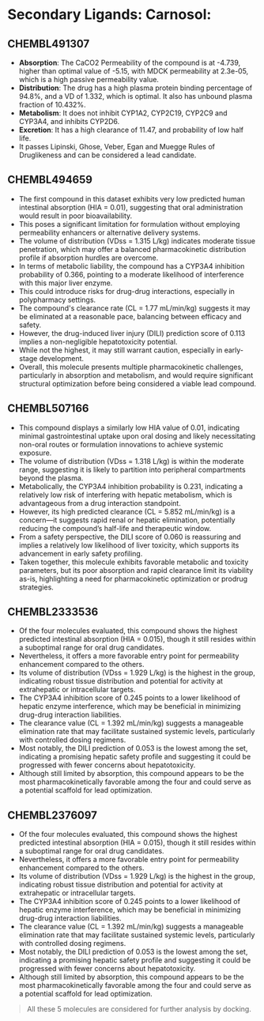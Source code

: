 # Secondary Ligands: Carnosol:

## CHEMBL491307
* **Absorption**: The CaCO2 Permeability of the compound is at -4.739, higher than optimal value of -5.15, with MDCK permeability at 2.3e-05, which is a high passive permeability value. 
* **Distribution**: The drug has a high plasma protein binding percentage of 94.8%, and a VD of 1.332, which is optimal. It also has unbound plasma fraction of 10.432%. 
* **Metabolism**: It does not inhibit CYP1A2, CYP2C19, CYP2C9 and CYP3A4, and inhibits CYP2D6. 
* **Excretion**: It has a high clearance of 11.47, and probability of low half life. 
* It passes Lipinski, Ghose, Veber, Egan and Muegge Rules of Druglikeness and can be considered a lead candidate. 

## CHEMBL494659
* The first compound in this dataset exhibits very low predicted human intestinal absorption (HIA = 0.01), suggesting that oral administration would result in poor bioavailability. 
* This poses a significant limitation for formulation without employing permeability enhancers or alternative delivery systems. 
* The volume of distribution (VDss = 1.315 L/kg) indicates moderate tissue penetration, which may offer a balanced pharmacokinetic distribution profile if absorption hurdles are overcome. 
* In terms of metabolic liability, the compound has a CYP3A4 inhibition probability of 0.366, pointing to a moderate likelihood of interference with this major liver enzyme. 
* This could introduce risks for drug-drug interactions, especially in polypharmacy settings. 
* The compound's clearance rate (CL = 1.77 mL/min/kg) suggests it may be eliminated at a reasonable pace, balancing between efficacy and safety. 
* However, the drug-induced liver injury (DILI) prediction score of 0.113 implies a non-negligible hepatotoxicity potential. 
* While not the highest, it may still warrant caution, especially in early-stage development.
* Overall, this molecule presents multiple pharmacokinetic challenges, particularly in absorption and metabolism, and would require significant structural optimization before being considered a viable lead compound.

## CHEMBL507166
* This compound displays a similarly low HIA value of 0.01, indicating minimal gastrointestinal uptake upon oral dosing and likely necessitating non-oral routes or formulation innovations to achieve systemic exposure. 
* The volume of distribution (VDss = 1.318 L/kg) is within the moderate range, suggesting it is likely to partition into peripheral compartments beyond the plasma. 
* Metabolically, the CYP3A4 inhibition probability is 0.231, indicating a relatively low risk of interfering with hepatic metabolism, which is advantageous from a drug interaction standpoint. 
* However, its high predicted clearance (CL = 5.852 mL/min/kg) is a concern—it suggests rapid renal or hepatic elimination, potentially reducing the compound’s half-life and therapeutic window. 
* From a safety perspective, the DILI score of 0.060 is reassuring and implies a relatively low likelihood of liver toxicity, which supports its advancement in early safety profiling. 
* Taken together, this molecule exhibits favorable metabolic and toxicity parameters, but its poor absorption and rapid clearance limit its viability as-is, highlighting a need for pharmacokinetic optimization or prodrug strategies.

## CHEMBL2333536
* Of the four molecules evaluated, this compound shows the highest predicted intestinal absorption (HIA = 0.015), though it still resides within a suboptimal range for oral drug candidates. 
* Nevertheless, it offers a more favorable entry point for permeability enhancement compared to the others. 
* Its volume of distribution (VDss = 1.929 L/kg) is the highest in the group, indicating robust tissue distribution and potential for activity at extrahepatic or intracellular targets. 
* The CYP3A4 inhibition score of 0.245 points to a lower likelihood of hepatic enzyme interference, which may be beneficial in minimizing drug-drug interaction liabilities. 
* The clearance value (CL = 1.392 mL/min/kg) suggests a manageable elimination rate that may facilitate sustained systemic levels, particularly with controlled dosing regimens. 
* Most notably, the DILI prediction of 0.053 is the lowest among the set, indicating a promising hepatic safety profile and suggesting it could be progressed with fewer concerns about hepatotoxicity. 
* Although still limited by absorption, this compound appears to be the most pharmacokinetically favorable among the four and could serve as a potential scaffold for lead optimization.

## CHEMBL2376097

* Of the four molecules evaluated, this compound shows the highest predicted intestinal absorption (HIA = 0.015), though it still resides within a suboptimal range for oral drug candidates. 
* Nevertheless, it offers a more favorable entry point for permeability enhancement compared to the others. 
* Its volume of distribution (VDss = 1.929 L/kg) is the highest in the group, indicating robust tissue distribution and potential for activity at extrahepatic or intracellular targets. 
* The CYP3A4 inhibition score of 0.245 points to a lower likelihood of hepatic enzyme interference, which may be beneficial in minimizing drug-drug interaction liabilities. 
* The clearance value (CL = 1.392 mL/min/kg) suggests a manageable elimination rate that may facilitate sustained systemic levels, particularly with controlled dosing regimens.
* Most notably, the DILI prediction of 0.053 is the lowest among the set, indicating a promising hepatic safety profile and suggesting it could be progressed with fewer concerns about hepatotoxicity. 
* Although still limited by absorption, this compound appears to be the most pharmacokinetically favorable among the four and could serve as a potential scaffold for lead optimization.

> All these 5 molecules are considered for further analysis by docking. 
